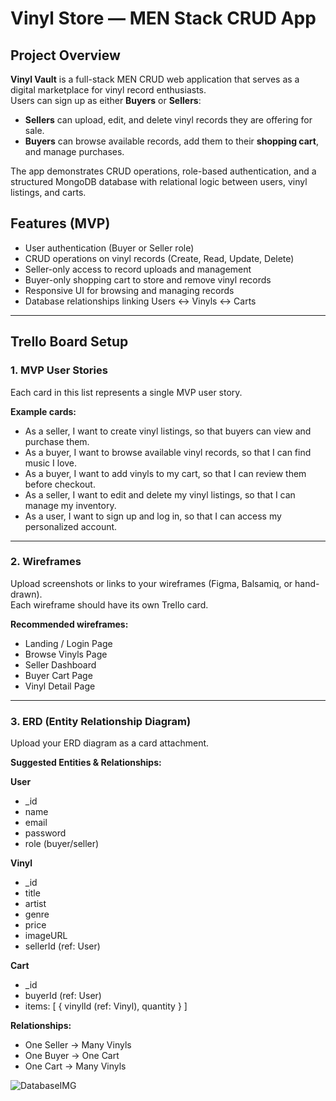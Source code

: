 # Vinyl Store — MEN Stack CRUD App

##  Project Overview

**Vinyl Vault** is a full-stack MEN CRUD web application that serves as a digital marketplace for vinyl record enthusiasts.  
Users can sign up as either **Buyers** or **Sellers**:

- **Sellers** can upload, edit, and delete vinyl records they are offering for sale.  
- **Buyers** can browse available records, add them to their **shopping cart**, and manage purchases.  

The app demonstrates CRUD operations, role-based authentication, and a structured MongoDB database with relational logic between users, vinyl listings, and carts.

##  Features (MVP)

- User authentication (Buyer or Seller role)
- CRUD operations on vinyl records (Create, Read, Update, Delete)
- Seller-only access to record uploads and management
- Buyer-only shopping cart to store and remove vinyl records
- Responsive UI for browsing and managing records
- Database relationships linking Users ↔ Vinyls ↔ Carts

---

##  Trello Board Setup

### 1. MVP User Stories

Each card in this list represents a single MVP user story.

**Example cards:**
- As a seller, I want to create vinyl listings, so that buyers can view and purchase them.
- As a buyer, I want to browse available vinyl records, so that I can find music I love.
- As a buyer, I want to add vinyls to my cart, so that I can review them before checkout.
- As a seller, I want to edit and delete my vinyl listings, so that I can manage my inventory.
- As a user, I want to sign up and log in, so that I can access my personalized account.

---

### 2. Wireframes

Upload screenshots or links to your wireframes (Figma, Balsamiq, or hand-drawn).  
Each wireframe should have its own Trello card.

**Recommended wireframes:**
- Landing / Login Page
- Browse Vinyls Page
- Seller Dashboard
- Buyer Cart Page
- Vinyl Detail Page

---

### 3. ERD (Entity Relationship Diagram)

Upload your ERD diagram as a card attachment.

**Suggested Entities & Relationships:**

**User**
- _id  
- name  
- email  
- password  
- role (buyer/seller)

**Vinyl**
- _id  
- title  
- artist  
- genre  
- price  
- imageURL  
- sellerId (ref: User)

**Cart**
- _id  
- buyerId (ref: User)  
- items: [ { vinylId (ref: Vinyl), quantity } ]

**Relationships:**
- One Seller → Many Vinyls
- One Buyer → One Cart
- One Cart → Many Vinyls

![DatabaseIMG]()




